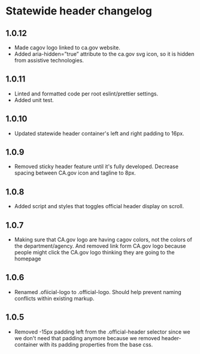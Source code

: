 # Statewide header changelog

## 1.0.12
* Made cagov logo linked to ca.gov website.
* Added aria-hidden=”true” attribute to the ca.gov svg icon, so it is hidden from assistive technologies.

## 1.0.11
* Linted and formatted code per root eslint/prettier settings.
* Added unit test.

## 1.0.10
* Updated statewide header container's left and right padding to 16px.

## 1.0.9
* Removed sticky header feature until it's fully developed. Decrease spacing between CA.gov icon and tagline to 8px.

## 1.0.8
* Added script and styles that toggles official header display on scroll. 

## 1.0.7
* Making sure that CA.gov logo are having cagov colors, not the colors of the department/agency. And removed link form CA.gov logo because people might click the CA.gov logo thinking they are going to the homepage 

## 1.0.6
* Renamed .ofiicial-logo to .official-logo. Should help prevent naming conflicts within existing markup.

## 1.0.5
* Removed -15px padding left from the .official-header selector since we we don't need that padding anymore because we removed header-container with its padding properties from the base css.
